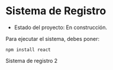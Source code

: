 <h1> Sistema de Registro</h1>

- Estado del proyecto: En construcción.

Para ejecutar el sistema, debes poner:
  
```npm install react```

Sistema de registro 2
